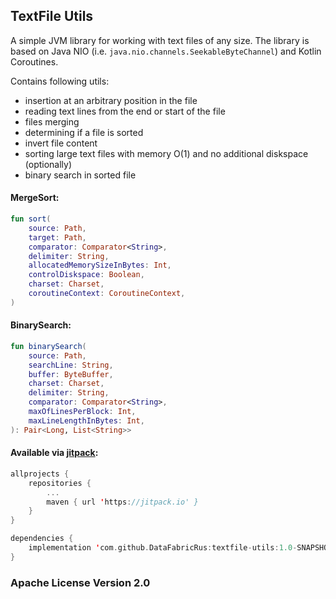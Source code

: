 ## TextFile Utils

A simple JVM library for working with text files of any size.
The library is based on Java NIO (i.e. `java.nio.channels.SeekableByteChannel`) and Kotlin Coroutines.

Contains following utils:

- insertion at an arbitrary position in the file
- reading text lines from the end or start of the file
- files merging
- determining if a file is sorted
- invert file content
- sorting large text files with memory O(1) and no additional diskspace (optionally)
- binary search in sorted file

#### MergeSort:
```kotlin
fun sort(
    source: Path,
    target: Path,
    comparator: Comparator<String>,
    delimiter: String,
    allocatedMemorySizeInBytes: Int,
    controlDiskspace: Boolean,
    charset: Charset,
    coroutineContext: CoroutineContext,
)
```
#### BinarySearch:
```kotlin
fun binarySearch(
    source: Path,
    searchLine: String,
    buffer: ByteBuffer,
    charset: Charset,
    delimiter: String,
    comparator: Comparator<String>,
    maxOfLinesPerBlock: Int,
    maxLineLengthInBytes: Int,
): Pair<Long, List<String>>
```

#### Available via [jitpack](https://jitpack.io/#DataFabricRus/textfile-utils):
```kotlin
allprojects {
    repositories {
        ...
        maven { url 'https://jitpack.io' }
    }
}

dependencies {
    implementation 'com.github.DataFabricRus:textfile-utils:1.0-SNAPSHOT'
}
```

### Apache License Version 2.0